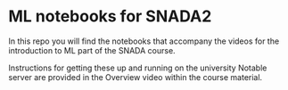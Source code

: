 # ML notebooks for SNADA2

In this repo you will find the notebooks that accompany the videos for the introduction to ML part of the SNADA course.

Instructions for getting these up and running on the university Notable server are provided in the Overview video within the course material.


